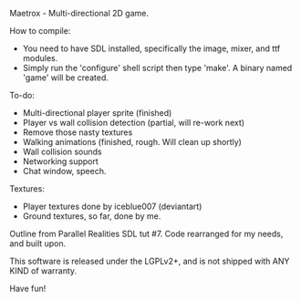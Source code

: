 Maetrox - Multi-directional 2D game.

How to compile:
  * You need to have SDL installed, specifically the image, mixer, and ttf modules.
  * Simply run the 'configure' shell script then type 'make'. A binary named 'game' will be created.

To-do:
  * Multi-directional player sprite (finished)
  * Player vs wall collision detection (partial, will re-work next)
  * Remove those nasty textures
  * Walking animations (finished, rough. Will clean up shortly)
  * Wall collision sounds
  * Networking support
  * Chat window, speech.

Textures:
 * Player textures done by iceblue007 (deviantart)
 * Ground textures, so far, done by me.

Outline from Parallel Realities SDL tut #7. Code rearranged for my needs,
and built upon.

This software is released under the LGPLv2+, and is not shipped with ANY 
KIND of warranty.

Have fun!
